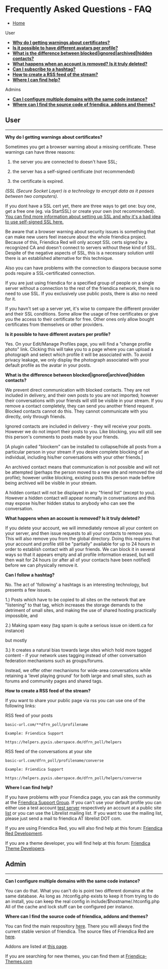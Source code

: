 Frequently Asked Questions - FAQ
==============

* [Home](help)

User

* **[Why do I getting warnings about certificates?](help/FAQ#ssl)**
* **[Is it possible to have different avatars per profile?](help/FAQ#avatars)**
* **[What is the difference between blocked|ignored|archived|hidden contacts?](help/FAQ#contacts)**
* **[What happens when an account is removed? Is it truly deleted?](help/FAQ#removed)**
* **[Can I subscribe to a hashtag?](help/FAQ#hashtag)**
* **[How to create a RSS feed of the stream?](help/FAQ#rss)**
* **[Where I can find help?](help/FAQ#help)**

Admins

* **[Can I configure multiple domains with the same code instance?](help/FAQ#multiple)**
* **[Where can I find the source code of friendica, addons and themes?](help/FAQ#sources)**

User
--------
*****
<a name="ssl"></a>

**Why do I getting warnings about certificates?**

Sometimes you get a browser warning about a missing certificate. These warnings can have three reasons: 

1. the server you are connected to doesn't have SSL; 

2. the server has a self-signed certificate (not recommended)

3. the certificate is expired. 

*(SSL (Secure Socket Layer) is a technology to encrypt data as it passes between two computers).* 

If you dont have a SSL cert yet, there are three ways to get one: buy one, get a free one (eg. via StartSSL) or create your own (not recommended). [You can find more information about setting up SSL and why it's a bad idea to use self-signed SSL here.](help/SSL) 

Be aware that a browser warning about security issues is something that can make new users feel insecure about the whole friendica project. 
Because of this, Friendica Red will only accept SSL certs signed by a recognized CA and doesn't connect to servers without these kind of SSL. Despite of the negative aspects of SSL, this is a necessary solution until there is an established alternative for this technique.

Also you can have problems with the connection to diaspora because some pods require a SSL-certificated connection. 

If you are just using friendica for a specified group of people on a single server without a connection to the rest of the friendica network, there is no need to use SSL. If you exclusively use public posts, there is also no need for it. 

If you havn't set up a server yet, it's wise to compare the different provider and their SSL conditions. Some allow the usage of free certificates or give you the access to their certificate for free. Other ones only allow bought certificates from themselves or other providers.

<a name="avatars"></a>

**Is it possible to have different avatars per profile?**

Yes. On your Edit/Manage Profiles page, you will find a "change profile photo" link. Clicking this will take you to a page where you can upload a photograph and select which profile it will be associated with. To avoid privacy leakage, we only display the photograph associated with your default profile as the avatar in your posts.

<a name="contacts"></a>

**What is the difference between blocked|ignored|archived|hidden contacts?**

We prevent direct communication with blocked contacts. They are not included in delivery, and their own posts to you are not imported; however their conversations with your friends will still be visible in your stream. If you remove a contact completely, they can send you another friend request. Blocked contacts cannot do this. They cannot communicate with you directly, only through friends.

Ignored contacts are included in delivery - they will receive your posts. However we do not import their posts to you. Like blocking, you will still see this person's comments to posts made by your friends.

[A plugin called "blockem" can be installed to collapse/hide all posts from a particular person in your stream if you desire complete blocking of an individual, including his/her conversations with your other friends.]

An archived contact means that communication is not possible and will not be attempted (perhaps the person moved to a new site and removed the old profile); however unlike blocking, existing posts this person made before being archived will be visible in your stream.

A hidden contact will not be displayed in any "friend list" (except to you). However a hidden contact will appear normally in conversations and this may expose his/her hidden status to anybody who can see the conversation.

<a name="removed"></a>

**What happens when an account is removed? Is it truly deleted?**

If you delete your account, we will immediately remove all your content on your server, and then issue requests to all your contacts to remove you. This will also remove you from the global directory. Doing this requires that your account and profile still be "partially" available for up to 24 hours in order to establish contact with all your friends. We can block it in several ways so that it appears empty and all profile information erased, but will then wait for 24 hours (or after all of your contacts have been notified) before we can physically remove it.

<a name="hashtag"></a>

**Can I follow a hashtag?**

No. The act of 'following' a hashtags is an interesting technology, but presents a few issues.

1.) Posts which have to be copied to all sites on the network that are "listening" to that tag, which increases the storage demands to the detriment of small sites, and making the use of shared hosting practically impossible, and

2.) Making spam easy (tag spam is quite a serious issue on identi.ca for instance)

but mostly

3.) It creates a natural bias towards large sites which hold more tagged content - if your network uses tagging instead of other conversation federation mechanisms such as groups/forums.

Instead, we offer other mechanisms for wide-area conversations while retaining a 'level playing ground' for both large and small sites, such as forums and community pages and shared tags.

<a name="rss"></a>

**How to create a RSS feed of the stream?**

If you want to share your public page via rss you can use one of the following links:

RSS feed of your posts

	basic-url.com/**dfrn_poll/profilename  

	Example: Friendica Support 
	
	https://helpers.pyxis.uberspace.de/dfrn_poll/helpers

RSS feed of the conversations at your site

	basic-url.com/dfrn_poll/profilename/converse
	
	Example: Friendica Support 
	
	https://helpers.pyxis.uberspace.de/dfrn_poll/helpers/converse

<a name="help"></a>

**Where I can find help?**

If you have problems with your Friendica page, you can ask the community at the [Friendica Support Group](https://helpers.pyxis.uberspace.de/profile/helpers). If you can't use your default profile you can either use a test account [test server](http://friendica.com/node/31) respectively an account at a public site [list](http://dir.friendica.com/siteinfo) or you can use the Librelist mailing list. If you want to use the mailing list, please just send a mail to friendica AT librelist DOT com.

If you are using Friendica Red, you will also find help at this forum: [Friendica Red Development](https://myfriendica.net/profile/friendicared).

If you are a theme developer, you will find help at this forum: [Friendica Theme Developers](https://friendica.eu/profile/ftdevs).

Admin
--------
*****
<a name="multiple"></a>

**Can I configure multiple domains with the same code instance?**

You can do that. What you can't do is point two different domains at the same database. As long as .htconfig.php exists to keep it from trying to do an install, you can keep the real config in include/$hostname/.htconfig.php All of the cache and lock stuff can be configured per instance.

<a name="sources"></a>

**Where can I find the source code of friendica, addons and themes?**

You can find the main respository [here](https://github.com/friendica/friendica). There you will always find the current stable version of friendica. The source files of Friendica Red are [here](https://github.com/friendica/red).

Addons are listed at [this page](https://github.com/friendica/friendica-addons).

If you are searching for new themes, you can find them at [Friendica-Themes.com](http://friendica-themes.com/) 